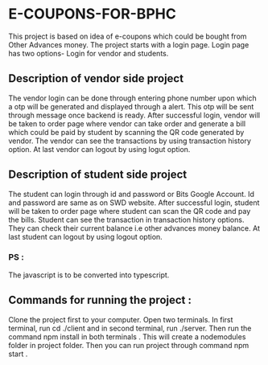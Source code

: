 # E-COUPONS-FOR-BPHC

This project is based on idea of e-coupons which could be bought from Other Advances money. The project starts with a login page. Login page has two options- Login for vendor and students.

## Description of vendor side project

The vendor login can be done through entering phone number upon which a otp will be generated and displayed through a alert. This otp will be sent through message once backend is ready. After successful login, vendor will be taken to order page where vendor can take order and generate a bill which could be paid by student by scanning the QR code generated by vendor. The vendor can see the transactions by using transaction history option. At last vendor can logout by using logut option.   


## Description of student side project

The student can login through id and password or Bits Google Account. Id and password are same as on SWD website. After successful login, student will be taken to order page where student can scan the QR code and pay the bills. Student can see the transaction in transaction history options. They can check their current balance i.e other advances money balance. At last student can logout by using logout option.

### PS : 
The javascript is to be converted into typescript.

## Commands for running the project :

Clone the project first to your computer. Open two terminals. In first terminal, run cd ./client and in second terminal, run ./server. Then run the command npm install in both terminals . This will create a nodemodules folder in project folder. Then you can run project through command npm start .
